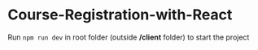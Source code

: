 # Course-Registration-with-React

Run ``` npm run dev ``` in root folder (outside **/client** folder) to start the project
